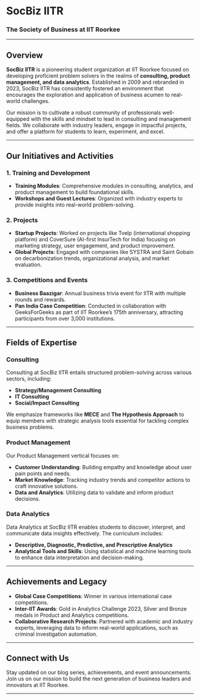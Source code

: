 # SocBiz IITR

### The Society of Business at IIT Roorkee

---

## Overview

**SocBiz IITR** is a pioneering student organization at IIT Roorkee focused on developing proficient problem solvers in the realms of **consulting, product management, and data analytics**. Established in 2009 and rebranded in 2023, SocBiz IITR has consistently fostered an environment that encourages the exploration and application of business acumen to real-world challenges.

Our mission is to cultivate a robust community of professionals well-equipped with the skills and mindset to lead in consulting and management fields. We collaborate with industry leaders, engage in impactful projects, and offer a platform for students to learn, experiment, and excel.

---

## Our Initiatives and Activities

### 1. **Training and Development**
   - **Training Modules**: Comprehensive modules in consulting, analytics, and product management to build foundational skills.
   - **Workshops and Guest Lectures**: Organized with industry experts to provide insights into real-world problem-solving.

### 2. **Projects**
   - **Startup Projects**: Worked on projects like Tvelp (international shopping platform) and CoverSure (AI-first InsurTech for India) focusing on marketing strategy, user engagement, and product improvement.
   - **Global Projects**: Engaged with companies like SYSTRA and Saint Gobain on decarbonization trends, organizational analysis, and market evaluation.

### 3. **Competitions and Events**
   - **Business Baazigar**: Annual business trivia event for IITR with multiple rounds and rewards.
   - **Pan India Case Competition**: Conducted in collaboration with GeeksForGeeks as part of IIT Roorkee’s 175th anniversary, attracting participants from over 3,000 institutions.

---

## Fields of Expertise

### Consulting
Consulting at SocBiz IITR entails structured problem-solving across various sectors, including:
   - **Strategy/Management Consulting**
   - **IT Consulting**
   - **Social/Impact Consulting**

We emphasize frameworks like **MECE** and **The Hypothesis Approach** to equip members with strategic analysis tools essential for tackling complex business problems.

### Product Management
Our Product Management vertical focuses on:
   - **Customer Understanding**: Building empathy and knowledge about user pain points and needs.
   - **Market Knowledge**: Tracking industry trends and competitor actions to craft innovative solutions.
   - **Data and Analytics**: Utilizing data to validate and inform product decisions.

### Data Analytics
Data Analytics at SocBiz IITR enables students to discover, interpret, and communicate data insights effectively. The curriculum includes:
   - **Descriptive, Diagnostic, Predictive, and Prescriptive Analytics**
   - **Analytical Tools and Skills**: Using statistical and machine learning tools to enhance data interpretation and decision-making.

---

## Achievements and Legacy

   - **Global Case Competitions**: Winner in various international case competitions.
   - **Inter-IIT Awards**: Gold in Analytics Challenge 2023, Silver and Bronze medals in Product and Analytics competitions.
   - **Collaborative Research Projects**: Partnered with academic and industry experts, leveraging data to inform real-world applications, such as criminal investigation automation.


---

## Connect with Us

Stay updated on our blog series, achievements, and event announcements. Join us on our mission to build the next generation of business leaders and innovators at IIT Roorkee.

---
